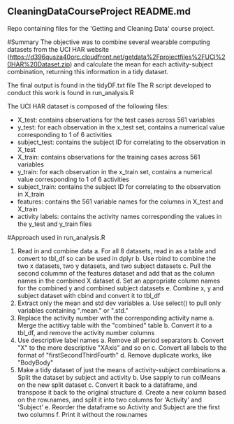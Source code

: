 ## CleaningDataCourseProject README.md
Repo containing files for the 'Getting and Cleaning Data' course project.

#Summary
The objective was to combine several wearable computing datasets from the UCI HAR website (https://d396qusza40orc.cloudfront.net/getdata%2Fprojectfiles%2FUCI%20HAR%20Dataset.zip)
and calculate the mean for each activity-subject combination, returning this information in a tidy dataset.

The final output is found in the tidyDF.txt file
The R script developed to conduct this work is found in run_analysis.R

The UCI HAR dataset is composed of the following files:
- X_test: contains observations for the test cases across 561 variables
- y_test: for each observation in the x_test set, contains a numerical value corresponding to 1 of 6 activities
- subject_test: contains the subject ID for correlating to the observation in X_test
- X_train: contains observations for the training cases across 561 variables
- y_train: for each observation in the x_train set, contains a numerical value corresponding to 1 of 6 activities
- subject_train: contains the subject ID for correlating to the observation in X_train
- features: contains the 561 variable names for the columns in X_test and X_train
- activity labels: contains the activity names corresponding the values in the y_test and y_train files

#Approach used in run_analysis.R
1. Read in and combine data
a. For all 8 datasets, read in as a table and convert to tbl_df so can be used in dplyr
b. Use rbind to combine the two x datasets, two y datasets, and two subject datasets
c. Pull the second colummn of the features dataset and add that as the column names in the combined X dataset
d. Set an appropriate column names for the combined y and combined subject datasets
e. Combine x, y and subject dataset with cbind and convert it to tbl_df
2. Extract only the mean and std dev variables
a. Use select() to pull only variables containing ".mean." or ".std."
3. Replace the activity number with the corresponding activity name
a. Merge the actitivy table with the "combined" table
b. Convert it to a tbl_df, and remove the activity number columns
4. Use descriptive label names
a. Remove all period separators
b. Convert "X" to the more descriptive "XAxis" and so on
c. Convert all labels to the format of "firstSecondThirdFourth"
d. Remove duplicate works, like "BodyBody"
5. Make a tidy dataset of just the means of activity-subject combinations
a. Split the dataset by subject and activity
b. Use sapply to run colMeans on the new split dataset
c. Convert it back to a dataframe, and transpose it back to the original structure
d. Create a new column based on the row.names, and split it into two columns for 'Activity' and 'Subject'
e. Reorder the dataframe so Activity and Subject are the first two columns
f. Print it without the row.names

